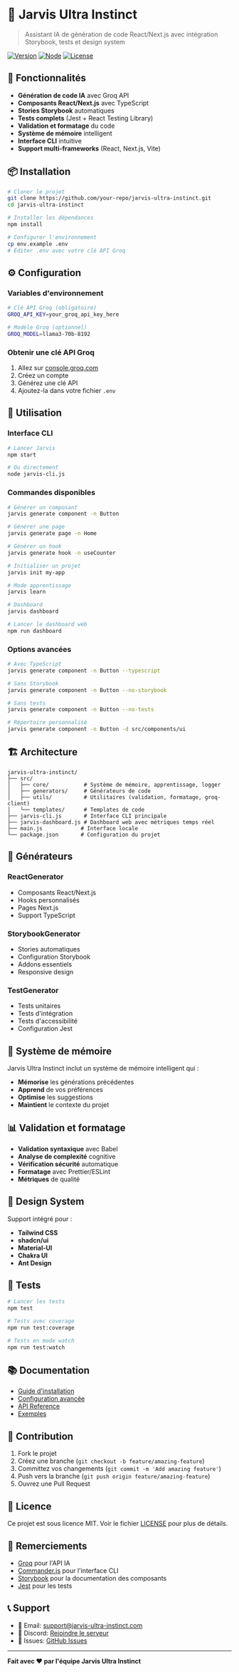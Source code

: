 # 🧠 Jarvis Ultra Instinct

> Assistant IA de génération de code React/Next.js avec intégration Storybook, tests et design system

[![Version](https://img.shields.io/badge/version-2.0.0-blue.svg)](https://github.com/your-repo/jarvis-ultra-instinct)
[![Node](https://img.shields.io/badge/node-%3E%3D18.0.0-green.svg)](https://nodejs.org/)
[![License](https://img.shields.io/badge/license-MIT-yellow.svg)](LICENSE)

## 🚀 Fonctionnalités

- **Génération de code IA** avec Groq API
- **Composants React/Next.js** avec TypeScript
- **Stories Storybook** automatiques
- **Tests complets** (Jest + React Testing Library)
- **Validation et formatage** du code
- **Système de mémoire** intelligent
- **Interface CLI** intuitive
- **Support multi-frameworks** (React, Next.js, Vite)

## 📦 Installation

```bash
# Cloner le projet
git clone https://github.com/your-repo/jarvis-ultra-instinct.git
cd jarvis-ultra-instinct

# Installer les dépendances
npm install

# Configurer l'environnement
cp env.example .env
# Éditer .env avec votre clé API Groq
```

## ⚙️ Configuration

### Variables d'environnement

```bash
# Clé API Groq (obligatoire)
GROQ_API_KEY=your_groq_api_key_here

# Modèle Groq (optionnel)
GROQ_MODEL=llama3-70b-8192
```

### Obtenir une clé API Groq

1. Allez sur [console.groq.com](https://console.groq.com)
2. Créez un compte
3. Générez une clé API
4. Ajoutez-la dans votre fichier `.env`

## 🎯 Utilisation

### Interface CLI

```bash
# Lancer Jarvis
npm start

# Ou directement
node jarvis-cli.js
```

### Commandes disponibles

```bash
# Générer un composant
jarvis generate component -n Button

# Générer une page
jarvis generate page -n Home

# Générer un hook
jarvis generate hook -n useCounter

# Initialiser un projet
jarvis init my-app

# Mode apprentissage
jarvis learn

# Dashboard
jarvis dashboard

# Lancer le dashboard web
npm run dashboard
```

### Options avancées

```bash
# Avec TypeScript
jarvis generate component -n Button --typescript

# Sans Storybook
jarvis generate component -n Button --no-storybook

# Sans tests
jarvis generate component -n Button --no-tests

# Répertoire personnalisé
jarvis generate component -n Button -d src/components/ui
```

## 🏗️ Architecture

```
jarvis-ultra-instinct/
├── src/
│   ├── core/           # Système de mémoire, apprentissage, logger
│   ├── generators/     # Générateurs de code
│   ├── utils/          # Utilitaires (validation, formatage, groq-client)
│   └── templates/      # Templates de code
├── jarvis-cli.js       # Interface CLI principale
├── jarvis-dashboard.js # Dashboard web avec métriques temps réel
├── main.js            # Interface locale
└── package.json       # Configuration du projet
```

## 🔧 Générateurs

### ReactGenerator

- Composants React/Next.js
- Hooks personnalisés
- Pages Next.js
- Support TypeScript

### StorybookGenerator

- Stories automatiques
- Configuration Storybook
- Addons essentiels
- Responsive design

### TestGenerator

- Tests unitaires
- Tests d'intégration
- Tests d'accessibilité
- Configuration Jest

## 🧠 Système de mémoire

Jarvis Ultra Instinct inclut un système de mémoire intelligent qui :

- **Mémorise** les générations précédentes
- **Apprend** de vos préférences
- **Optimise** les suggestions
- **Maintient** le contexte du projet

## 📊 Validation et formatage

- **Validation syntaxique** avec Babel
- **Analyse de complexité** cognitive
- **Vérification sécurité** automatique
- **Formatage** avec Prettier/ESLint
- **Métriques** de qualité

## 🎨 Design System

Support intégré pour :

- **Tailwind CSS**
- **shadcn/ui**
- **Material-UI**
- **Chakra UI**
- **Ant Design**

## 🧪 Tests

```bash
# Lancer les tests
npm test

# Tests avec coverage
npm run test:coverage

# Tests en mode watch
npm run test:watch
```

## 📚 Documentation

- [Guide d'installation](docs/installation.md)
- [Configuration avancée](docs/configuration.md)
- [API Reference](docs/api.md)
- [Exemples](docs/examples.md)

## 🤝 Contribution

1. Fork le projet
2. Créez une branche (`git checkout -b feature/amazing-feature`)
3. Committez vos changements (`git commit -m 'Add amazing feature'`)
4. Push vers la branche (`git push origin feature/amazing-feature`)
5. Ouvrez une Pull Request

## 📄 Licence

Ce projet est sous licence MIT. Voir le fichier [LICENSE](LICENSE) pour plus de détails.

## 🙏 Remerciements

- [Groq](https://groq.com) pour l'API IA
- [Commander.js](https://github.com/tj/commander.js) pour l'interface CLI
- [Storybook](https://storybook.js.org) pour la documentation des composants
- [Jest](https://jestjs.io) pour les tests

## 📞 Support

- 📧 Email: support@jarvis-ultra-instinct.com
- 💬 Discord: [Rejoindre le serveur](https://discord.gg/jarvis-ui)
- 🐛 Issues: [GitHub Issues](https://github.com/your-repo/jarvis-ultra-instinct/issues)

---

**Fait avec ❤️ par l'équipe Jarvis Ultra Instinct**
